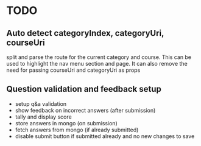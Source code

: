 # TODO


## Auto detect categoryIndex, categoryUri, courseUri

split and parse the route for the current category and course.
This can be used to highlight the nav menu section and page.
It can also remove the need for passing courseUri and categoryUri as props







## Question validation and feedback setup

- setup q&a validation
- show feedback on incorrect answers (after submission)
- tally and display score
- store answers in mongo (on submission)
- fetch answers from mongo (if already submitted)
- disable submit button if submitted already and no new changes to save
